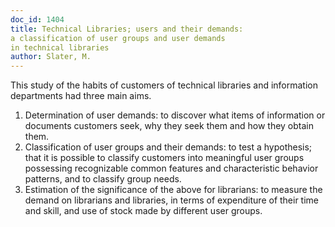 ```yaml
---
doc_id: 1404
title: Technical Libraries; users and their demands:
a classification of user groups and user demands
in technical libraries
author: Slater, M.
---
```


This study of the habits of customers of technical
libraries and information departments had three main aims.
1. Determination of user demands:  to discover what items of
information or documents customers seek, why they seek
them and how they obtain them.
2. Classification of user groups and their demands:  to test a
hypothesis; that it is possible to classify customers into
meaningful user groups possessing recognizable common
features and characteristic behavior patterns, and to
classify group needs.
3. Estimation of the significance of the above for librarians:
to measure the demand on librarians and libraries, in
terms of expenditure of their time and skill, and use of
stock made by different user groups.
